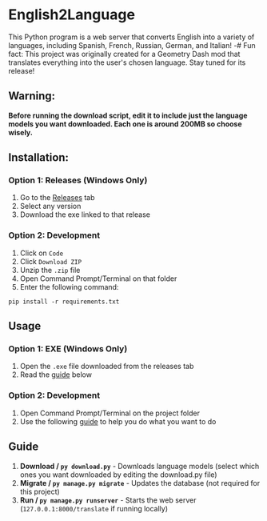 # English2Language

This Python program is a web server that converts English into a variety of languages, including Spanish, French, Russian, German, and Italian!
-# Fun fact: This project was originally created for a Geometry Dash mod that translates everything into the user's chosen language. Stay tuned for its release!

## Warning:

**Before running the download script, edit it to include just the language models you want downloaded. Each one is around 200MB so choose wisely.**

## Installation:

### Option 1: Releases (Windows Only)

1. Go to the [Releases](/releases) tab
2. Select any version
3. Download the exe linked to that release

### Option 2: Development

1. Click on `Code`
2. Click `Download ZIP`
3. Unzip the `.zip` file
4. Open Command Prompt/Terminal on that folder
5. Enter the following command:
```
pip install -r requirements.txt
```

## Usage

### Option 1: EXE (Windows Only)

1. Open the `.exe` file downloaded from the releases tab
2. Read the [guide](#guide) below

### Option 2: Development

1. Open Command Prompt/Terminal on the project folder
2. Use the following [guide](#guide) to help you do what you want to do

## Guide

1. **Download / `py download.py`** - Downloads language models (select which ones you want downloaded by editing the download.py file)
2. **Migrate / `py manage.py migrate`** - Updates the database (not required for this project)
3. **Run / `py manage.py runserver`** - Starts the web server (`127.0.0.1:8000/translate` if running locally)